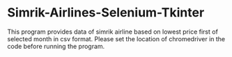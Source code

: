 # Simrik-Airlines-Selenium-Tkinter

This program provides data of simrik airline based on lowest price first of selected month in csv format.
Please set the location of chromedriver in the code before running the program.
